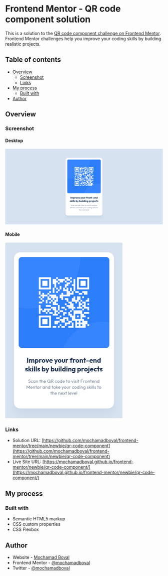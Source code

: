 # Frontend Mentor - QR code component solution

This is a solution to the [QR code component challenge on Frontend Mentor](https://www.frontendmentor.io/challenges/qr-code-component-iux_sIO_H). Frontend Mentor challenges help you improve your coding skills by building realistic projects. 

## Table of contents

- [Overview](#overview)
  - [Screenshot](#screenshot)
  - [Links](#links)
- [My process](#my-process)
  - [Built with](#built-with)
- [Author](#author)

## Overview

### Screenshot

#### Desktop
![QR code component on desktop](./screenshot.png)

#### Mobile
![QR code component on mobile](./screenshot-mobile.png)

### Links

- Solution URL: [https://github.com/mochamadboval/frontend-mentor/tree/main/newbie/qr-code-component](https://github.com/mochamadboval/frontend-mentor/tree/main/newbie/qr-code-component)
- Live Site URL: [https://mochamadboval.github.io/frontend-mentor/newbie/qr-code-component/](https://mochamadboval.github.io/frontend-mentor/newbie/qr-code-component/)

## My process

### Built with

- Semantic HTML5 markup
- CSS custom properties
- CSS Flexbox

## Author

- Website - [Mochamad Boval](https://mochboval.com)
- Frontend Mentor - [@mochamadboval](https://frontendmentor.io/profile/mochamadboval)
- Twitter - [@mochamadboval](https://twitter.com/mochamadboval)
